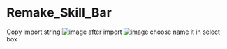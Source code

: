 # Remake_Skill_Bar
Copy import string 
![image](https://user-images.githubusercontent.com/83491342/230513576-fde93726-cafa-41af-b247-f31c7678b1c7.png)
after import 
![image](https://user-images.githubusercontent.com/83491342/230513643-525b08b2-ed0a-4fc0-a0d6-8cfdcc112b14.png)
choose name it in select box
